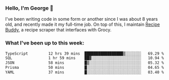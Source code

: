 ### Hello, I'm George 👋

I've been writing code in some form or another since I was about 8 years old, and recently made it my full-time job. On top of this, I maintain [Recipe Buddy](https://github.com/georgegebbett/recipe-buddy), a recipe scraper that interfaces with Grocy.  

<!--
**georgegebbett/georgegebbett** is a ✨ _special_ ✨ repository because its `README.md` (this file) appears on your GitHub profile.

Here are some ideas to get you started:

- 🔭 I’m currently working on ...
- 🌱 I’m currently learning ...
- 👯 I’m looking to collaborate on ...
- 🤔 I’m looking for help with ...
- 💬 Ask me about ...
- 📫 How to reach me: ...
- 😄 Pronouns: ...
- ⚡ Fun fact: ...
-->

### What I've been up to this week:
<!--START_SECTION:waka-->

```txt
TypeScript         12 hrs 39 mins  █████████████████▒░░░░░░░   69.29 %
SQL                1 hr 59 mins    ██▓░░░░░░░░░░░░░░░░░░░░░░   10.94 %
JSON               58 mins         █▒░░░░░░░░░░░░░░░░░░░░░░░   05.32 %
Prisma             50 mins         █░░░░░░░░░░░░░░░░░░░░░░░░   04.65 %
YAML               37 mins         █░░░░░░░░░░░░░░░░░░░░░░░░   03.40 %
```

<!--END_SECTION:waka-->
